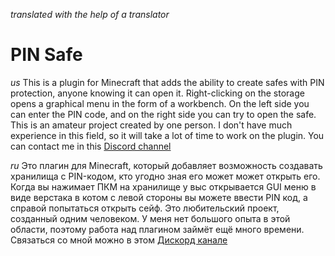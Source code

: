 _translated with the help of a translator_
# **PIN Safe**


_us_
This is a plugin for Minecraft that adds the ability to create safes with PIN protection, anyone knowing it can open it. Right-clicking on the storage opens a graphical menu in the form of a workbench. On the left side you can enter the PIN code, and on the right side you can try to open the safe. This is an amateur project created by one person. I don't have much experience in this field, so it will take a lot of time to work on the plugin. You can contact me in this [Discord channel](https://discord.gg/jHVRghUc)

_ru_
Это плагин для Minecraft, который добавляет возможность создавать хранилища с PIN-кодом, кто угодно зная его может может открыть его. Когда вы нажимает ПКМ на хранилище у выс открывается GUI меню в виде верстака в котом с левой стороны  вы можете ввести PIN код, а справой попытаться открыть сейф. Это любительский проект, созданный одним человеком. У меня нет большого опыта в этой области, поэтому работа над плагином займёт ещё много времени. Связаться со мной можно в этом [Дискорд канале](https://discord.gg/jHVRghUc)
